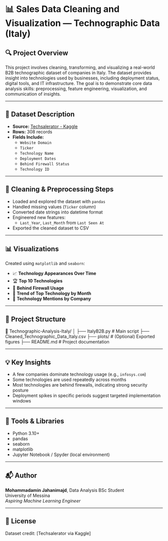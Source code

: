 # 📊 Sales Data Cleaning and Visualization — Technographic Data (Italy)

## 🔍 Project Overview
This project involves cleaning, transforming, and visualizing a real-world B2B technographic dataset of companies in Italy. The dataset provides insight into technologies used by businesses, including deployment status, digital tools, and IT infrastructure. The goal is to demonstrate core data analysis skills: preprocessing, feature engineering, visualization, and communication of insights.

---

## 🧾 Dataset Description

- **Source:** [Techsalerator - Kaggle](https://www.kaggle.com/datasets/techsalerator/b2b-technographic-data-in-italy)
- **Rows:** 308 records
- **Fields Include:**
  - `Website Domain`
  - `Ticker`
  - `Technology Name`
  - `Deployment Dates`
  - `Behind Firewall Status`
  - `Technology ID`

---

## 🧹 Cleaning & Preprocessing Steps

- Loaded and explored the dataset with `pandas`
- Handled missing values (`Ticker` column)
- Converted date strings into datetime format
- Engineered new features:
  - `Last_Year`, `Last_Month` from `Last Seen At`
- Exported the cleaned dataset to CSV

---

## 📊 Visualizations

Created using `matplotlib` and `seaborn`:

- 📈 **Technology Appearances Over Time**
- 🏆 **Top 10 Technologies**
- 🔐 **Behind Firewall Usage**
- 📅 **Trend of Top Technology by Month**
- 🧱 **Technology Mentions by Company**

---

## 📁 Project Structure

📂 Technographic-Analysis-Italy/ │ ├── ItalyB2B.py # Main script ├── Cleaned_Technographic_Data_Italy.csv ├── plots/ # (Optional) Exported figures ├── README.md # Project documentation

---

## 💡 Key Insights

- A few companies dominate technology usage (e.g., `infosys.com`)
- Some technologies are used repeatedly across months
- Most technologies are behind firewalls, indicating strong security posture
- Deployment spikes in specific periods suggest targeted implementation windows

---

## 📌 Tools & Libraries

- Python 3.10+
- pandas
- seaborn
- matplotlib
- Jupyter Notebook / Spyder (local environment)

---

## 📬 Author

**Mohammadamin Jahanimajd**, Data Analysis BSc Student  
University of Messina  
*Aspiring Machine Learning Engineer*

---

## 🔗 License

Dataset credit: [Techsalerator via Kaggle]
